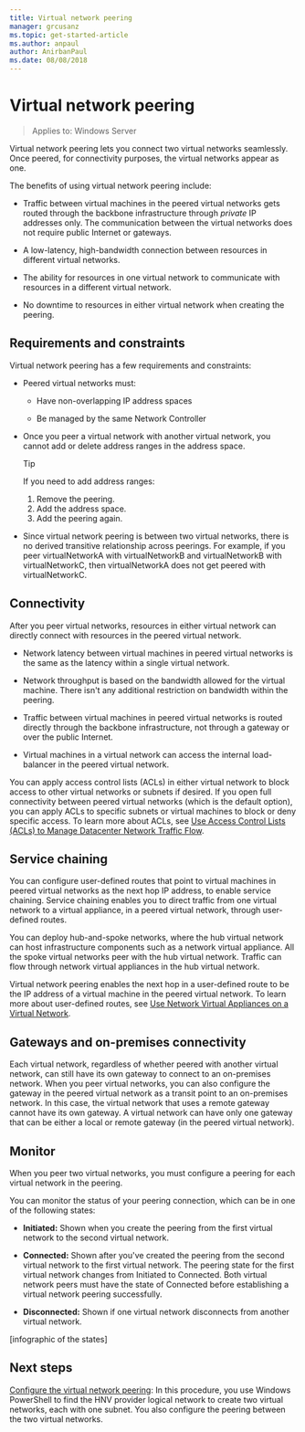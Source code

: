 ```yaml
---
title: Virtual network peering
manager: grcusanz
ms.topic: get-started-article
ms.author: anpaul
author: AnirbanPaul
ms.date: 08/08/2018
---
```



# Virtual network peering

>Applies to: Windows Server

Virtual network peering lets you connect two virtual networks seamlessly. Once peered, for connectivity purposes, the virtual networks appear as one.

The benefits of using virtual network peering include:

-   Traffic between virtual machines in the peered virtual networks gets routed through the backbone infrastructure through *private* IP addresses only. The communication between the virtual networks does not require public Internet    or gateways.

-   A low-latency, high-bandwidth connection between resources in different virtual networks.

-   The ability for resources in one virtual network to communicate with resources in a different virtual network.

-   No downtime to resources in either virtual network when creating the peering.

## Requirements and constraints

Virtual network peering has a few requirements and constraints:

- Peered virtual networks must:

  -   Have non-overlapping IP address spaces

  -   Be managed by the same Network Controller

- Once you peer a virtual network with another virtual network, you cannot add or delete address ranges in the address space.

  >[!TIP]
  >If you need to add address ranges:<ol><li>Remove the peering.</li><li>Add the address space.</li><li>Add the peering again.</li></ol>

- Since virtual network peering is between two virtual networks, there is no derived transitive relationship across peerings. For example, if you peer virtualNetworkA with virtualNetworkB and virtualNetworkB with virtualNetworkC, then virtualNetworkA does not get peered with virtualNetworkC.

## Connectivity

After you peer virtual networks, resources in either virtual network can directly connect with resources in the peered virtual network.

-   Network latency between virtual machines in peered virtual networks is the same as the latency within a single virtual network.

-   Network throughput is based on the bandwidth allowed for the virtual machine. There isn't any additional restriction on bandwidth within the peering.

-   Traffic between virtual machines in peered virtual networks is routed directly through the backbone infrastructure, not through a gateway or over the public Internet.

-   Virtual machines in a virtual network can access the internal load-balancer in the peered virtual network.

You can apply access control lists (ACLs) in either virtual network to block access to other virtual networks or subnets if desired. If you open full connectivity between peered virtual networks (which is the default option), you
can apply ACLs to specific subnets or virtual machines to block or deny specific access. To learn more about ACLs, see [Use Access Control Lists (ACLs) to Manage Datacenter Network Traffic Flow](../manage/use-acls-for-traffic-flow.md).

## Service chaining

You can configure user-defined routes that point to virtual machines in peered virtual networks as the next hop IP address, to enable service chaining. Service chaining enables you to direct traffic from one virtual network to a virtual appliance, in a peered virtual network, through user-defined routes.

You can deploy hub-and-spoke networks, where the hub virtual network can host infrastructure components such as a network virtual appliance. All the spoke virtual networks peer with the hub virtual network. Traffic can flow through
network virtual appliances in the hub virtual network.

Virtual network peering enables the next hop in a user-defined route to be the IP address of a virtual machine in the peered virtual network. To learn more about user-defined routes, see [Use Network Virtual Appliances on a Virtual Network](../manage/use-network-virtual-appliances-on-a-vn.md).

## Gateways and on-premises connectivity

Each virtual network, regardless of whether peered with another virtual network, can still have its own gateway to connect to an on-premises network. When you peer virtual networks, you can also configure the gateway in the peered virtual network as a transit point to an on-premises network. In this case, the virtual network that uses a remote gateway cannot have its own gateway. A virtual network can have only one gateway that can be either a local or remote gateway (in the peered virtual network).

## Monitor

When you peer two virtual networks, you must configure a peering for each virtual network in the peering.

You can monitor the status of your peering connection, which can be in one of the following states:

-   **Initiated:** Shown when you create the peering from the first virtual network to the second virtual network.

-   **Connected:** Shown after you've created the peering from the second virtual network to the first virtual network. The peering state for the first virtual network changes from Initiated to Connected. Both virtual network peers must have the state of Connected before establishing a virtual network peering successfully.

-   **Disconnected:** Shown if one virtual network disconnects from another virtual network.

[infographic of the states]

## Next steps
[Configure the virtual network peering](sdn-configure-vnet-peering.md): In this procedure, you use Windows PowerShell to find the HNV provider logical network to create two virtual networks, each with one subnet. You also configure the peering between the two virtual networks.